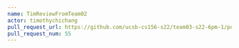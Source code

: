 ```yaml
---
name: TimReviewFromTeam02
actor: timothychichang
pull_request_url: https://github.com/ucsb-cs156-s22/team03-s22-6pm-1/pull/55
pull_request_num: 55
---
```


